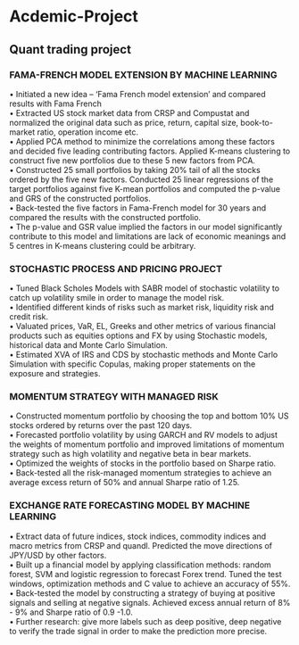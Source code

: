 # Acdemic-Project
## Quant trading project
### FAMA-FRENCH MODEL EXTENSION BY MACHINE LEARNING   		
•	Initiated a new idea – ‘Fama French model extension’ and compared results with Fama French  
•	Extracted US stock market data from CRSP and Compustat and normalized the original data such as price, return, capital size, book-to-market ratio, operation income etc.  
•	Applied PCA method to minimize the correlations among these factors and decided five leading contributing factors. Applied K-means clustering to construct five new portfolios due to these 5 new factors from PCA.  
•	Constructed 25 small portfolios by taking 20% tail of all the stocks ordered by the five new factors. Conducted 25 linear regressions of the target portfolios against five K-mean portfolios and computed the p-value and GRS of the constructed portfolios.  
•	Back-tested the five factors in Fama-French model for 30 years and compared the results with the constructed portfolio.   
•	The p-value and GSR value implied the factors in our model significantly contribute to this model and limitations are lack of economic meanings and 5 centres in K-means clustering could be arbitrary.  

### STOCHASTIC PROCESS AND PRICING PROJECT
•	Tuned Black Scholes Models with SABR model of stochastic volatility to catch up volatility smile in order to manage the model risk.  
•	Identified different kinds of risks such as market risk, liquidity risk and credit risk.   
•	Valuated prices, VaR, EL, Greeks and other metrics of various financial products such as equities options and FX by using Stochastic models, historical data and Monte Carlo Simulation.   
•	Estimated XVA of IRS and CDS by stochastic methods and Monte Carlo Simulation with specific Copulas, making proper statements on the exposure and strategies.  
  
### MOMENTUM STRATEGY WITH MANAGED RISK	
•	Constructed momentum portfolio by choosing the top and bottom 10% US stocks ordered by returns over the past 120 days.   
•	Forecasted portfolio volatility by using GARCH and RV models to adjust the weights of momentum portfolio and improved limitations of momentum strategy such as high volatility and negative beta in bear markets.  
•	Optimized the weights of stocks in the portfolio based on Sharpe ratio.   
•	Back-tested all the risk-managed momentum strategies to achieve an average excess return of 50% and annual Sharpe ratio of 1.25.  

### EXCHANGE RATE FORECASTING MODEL BY MACHINE LEARNING
•	Extract data of future indices, stock indices, commodity indices and macro metrics from CRSP and quandl. Predicted the move directions of JPY/USD by other factors.   
•	Built up a financial model by applying classification methods: random forest, SVM and logistic regression to forecast Forex trend. Tuned the test windows, optimization methods and C value to achieve an accuracy of 55%.  
•	Back-tested the model by constructing a strategy of buying at positive signals and selling at negative signals. Achieved excess annual return of 8% - 9% and Sharpe ratio of 0.9 -1.0.  
•	Further research: give more labels such as deep positive, deep negative to verify the trade signal in order to make the prediction more precise.  

